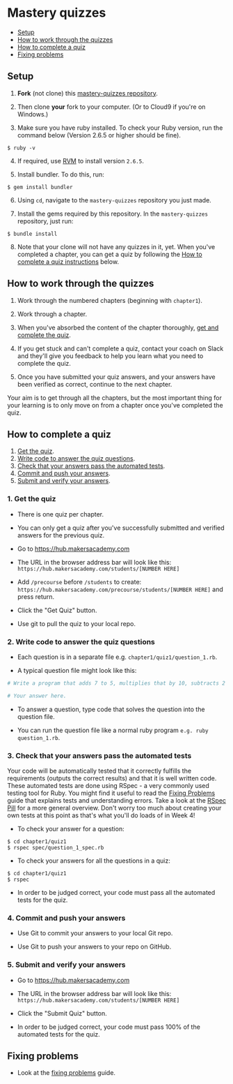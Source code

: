 # Mastery quizzes

* [Setup](#setup)
* [How to work through the quizzes](#how-to-work-through-the-quizzes)
* [How to complete a quiz](#how-to-complete-a-quiz)
* [Fixing problems](fixing_problems.md)

## Setup

1. **Fork** (not clone) this [mastery-quizzes repository](https://github.com/makersacademy/mastery-quizzes).

2. Then clone **your** fork to your computer. (Or to Cloud9 if you're on Windows.)

3. Make sure you have ruby installed.  To check your Ruby version, run the command below (Version 2.6.5 or higher should be fine).

```
$ ruby -v
```

4. If required, use [RVM](https://rvm.io/) to install version `2.6.5`.

5. Install bundler.  To do this, run:

```
$ gem install bundler 
```

6. Using `cd`, navigate to the `mastery-quizzes` repository you just made. 

7. Install the gems required by this repository. In the `mastery-quizzes` repository, just run:

```
$ bundle install
```

8. Note that your clone will not have any quizzes in it, yet.  When you've completed a chapter, you can get a quiz by following the [How to complete a quiz instructions](#how-to-complete-a-quiz) below.

## How to work through the quizzes

1. Work through the numbered chapters (beginning with `chapter1`).

2. Work through a chapter.

3. When you've absorbed the content of the chapter thoroughly, [get and complete the quiz](#how-to-complete-a-quiz).

4. If you get stuck and can't complete a quiz, contact your coach on Slack and they'll give you feedback to help you learn what you need to complete the quiz.

5. Once you have submitted your quiz answers, and your answers have been verified as correct, continue to the next chapter.

Your aim is to get through all the chapters, but the most important thing for your learning is to only move on from a chapter once you've completed the quiz.

## How to complete a quiz

1. [Get the quiz](#1-get-the-quiz).
2. [Write code to answer the quiz questions](#2-write-code-to-answer-the-quiz-questions).
3. [Check that your answers pass the automated tests](#3-check-that-your-answers-pass-the-automated-tests).
4. [Commit and push your answers](#4-commit-and-push-your-answers).
5. [Submit and verify your answers](#5-submit-and-verify-your-answers).

### 1. Get the quiz

* There is one quiz per chapter.

* You can only get a quiz after you've successfully submitted and verified answers for the previous quiz.

* Go to https://hub.makersacademy.com

* The URL in the browser address bar will look like this: `https://hub.makersacademy.com/students/[NUMBER HERE]`

* Add `/precourse` before `/students` to create: `https://hub.makersacademy.com/precourse/students/[NUMBER HERE]` and press return.

* Click the "Get Quiz" button.

* Use git to pull the quiz to your local repo.

### 2. Write code to answer the quiz questions

* Each question is in a separate file e.g. `chapter1/quiz1/question_1.rb`.

* A typical question file might look like this:

```ruby
# Write a program that adds 7 to 5, multiplies that by 10, subtracts 2 from all that, divides all that by 4, adds 1,000,000 to all that and `puts`es the result.

# Your answer here.
```

* To answer a question, type code that solves the question into the question file.

* You can run the question file like a normal ruby program `e.g. ruby question_1.rb`.

### 3. Check that your answers pass the automated tests

Your code will be automatically tested that it correctly fulfills the requirements (outputs the correct results) and that it is well written code. These automated tests are done using RSpec - a very commonly used testing tool for Ruby. You might find it useful to read the [Fixing Problems](https://github.com/makersacademy/mastery-quizzes/blob/master/fixing_problems.md) guide that explains tests and understanding errors. Take a look at the [RSpec Pill](https://makersacademy.teachable.com/courses/makers-academy-mastery-precourse/lectures/3989149) for a more general overview. Don't worry too much about creating your own tests at this point as that's what you'll do loads of in Week 4!

* To check your answer for a question:

```
$ cd chapter1/quiz1
$ rspec spec/question_1_spec.rb
```

* To check your answers for all the questions in a quiz:

```
$ cd chapter1/quiz1
$ rspec
```

* In order to be judged correct, your code must pass all the automated tests for the quiz.

### 4. Commit and push your answers

* Use Git to commit your answers to your local Git repo.

* Use Git to push your answers to your repo on GitHub.

### 5. Submit and verify your answers

* Go to https://hub.makersacademy.com

* The URL in the browser address bar will look like this: `https://hub.makersacademy.com/students/[NUMBER HERE]`

* Click the "Submit Quiz" button.

* In order to be judged correct, your code must pass 100% of the automated tests for the quiz.

## Fixing problems

* Look at the [fixing problems](fixing_problems.md) guide.
